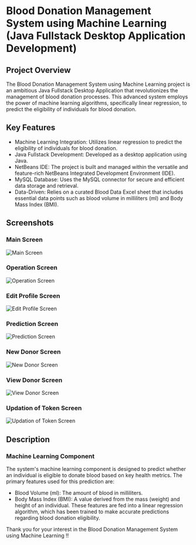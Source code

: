 # Blood Donation Management System using Machine Learning (Java Fullstack Desktop Application Development)

## Project Overview
The Blood Donation Management System using Machine Learning project is an ambitious Java Fullstack Desktop Application that revolutionizes the management of blood donation processes. This advanced system employs the power of machine learning algorithms, specifically linear regression, to predict the eligibility of individuals for blood donation.

## Key Features
- Machine Learning Integration: Utilizes linear regression to predict the eligibility of individuals for blood donation.
- Java Fullstack Development: Developed as a desktop application using Java.
- NetBeans IDE: The project is built and managed within the versatile and feature-rich NetBeans Integrated Development Environment (IDE).
- MySQL Database: Uses the MySQL connector for secure and efficient data storage and retrieval.
- Data-Driven: Relies on a curated Blood Data Excel sheet that includes essential data points such as blood volume in milliliters (ml) and Body Mass Index (BMI).

## Screenshots

### Main Screen
![Main Screen](screenshots/1.main_frame.png)

### Operation Screen
![Operation Screen](screenshots/2.OperationFrame.png)

### Edit Profile Screen
![Edit Profile Screen](screenshots/3.EditProfile.png)

### Prediction Screen
![Prediction Screen](screenshots/4.EligibilityDonor.png)

### New Donor Screen
![New Donor Screen](screenshots/4.NewDonor.png)

### View Donor Screen
![View Donor Screen](screenshots/5.ViewDonor.png)

### Updation of Token Screen 
![Updation of Token Screen](screenshots/6.UpdationStatus.png)

## Description

### Machine Learning Component
The system's machine learning component is designed to predict whether an individual is eligible to donate blood based on key health metrics. The primary features used for this prediction are:
- Blood Volume (ml): The amount of blood in milliliters.
- Body Mass Index (BMI): A value derived from the mass (weight) and height of an individual.
These features are fed into a linear regression algorithm, which has been trained to make accurate predictions regarding blood donation eligibility.

Thank you for your interest in the Blood Donation Management System using Machine Learning !!
